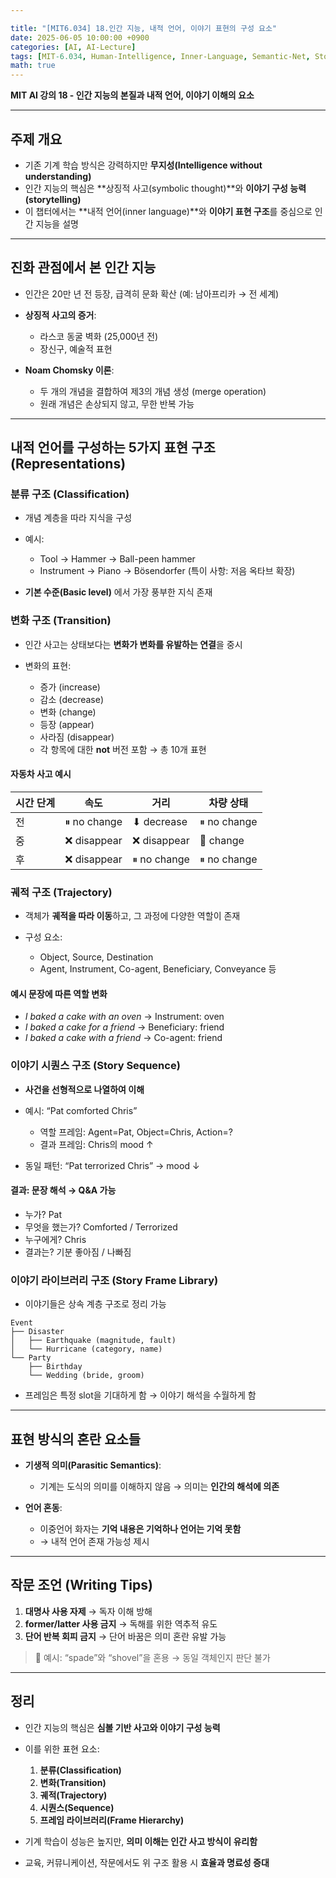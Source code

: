 ```yaml
---

title: "[MIT6.034] 18.인간 지능, 내적 언어, 이야기 표현의 구성 요소"
date: 2025-06-05 10:00:00 +0900
categories: [AI, AI-Lecture]
tags: [MIT-6.034, Human-Intelligence, Inner-Language, Semantic-Net, Story-Sequence]
math: true
---
```


**MIT AI 강의 18 - 인간 지능의 본질과 내적 언어, 이야기 이해의 요소**

---

## **주제 개요**

* 기존 기계 학습 방식은 강력하지만 **무지성(Intelligence without understanding)**
* 인간 지능의 핵심은 **상징적 사고(symbolic thought)**와 **이야기 구성 능력(storytelling)**
* 이 챕터에서는 **내적 언어(inner language)**와 **이야기 표현 구조**를 중심으로 인간 지능을 설명

---

## **진화 관점에서 본 인간 지능**

* 인간은 20만 년 전 등장, 급격히 문화 확산 (예: 남아프리카 → 전 세계)
* **상징적 사고의 증거**:

  * 라스코 동굴 벽화 (25,000년 전)
  * 장신구, 예술적 표현
* **Noam Chomsky 이론**:

  * 두 개의 개념을 결합하여 제3의 개념 생성 (merge operation)
  * 원래 개념은 손상되지 않고, 무한 반복 가능

---

## **내적 언어를 구성하는 5가지 표현 구조 (Representations)**

### **분류 구조 (Classification)**

* 개념 계층을 따라 지식을 구성
* 예시:

  * Tool → Hammer → Ball-peen hammer
  * Instrument → Piano → Bösendorfer (특이 사항: 저음 옥타브 확장)
* **기본 수준(Basic level)** 에서 가장 풍부한 지식 존재

### **변화 구조 (Transition)**

* 인간 사고는 상태보다는 **변화가 변화를 유발하는 연결**을 중시
* 변화의 표현:

  * 증가 (increase)
  * 감소 (decrease)
  * 변화 (change)
  * 등장 (appear)
  * 사라짐 (disappear)
  * 각 항목에 대한 **not** 버전 포함 → 총 10개 표현

#### **자동차 사고 예시**

| 시간 단계 | 속도        | 거리        | 차량 상태   |
| --------- | ----------- | ----------- | ----------- |
| 전        | ⏸ no change | ⬇ decrease  | ⏸ no change |
| 중        | ❌ disappear | ❌ disappear | 🔀 change    |
| 후        | ❌ disappear | ⏸ no change | ⏸ no change |

### **궤적 구조 (Trajectory)**

* 객체가 **궤적을 따라 이동**하고, 그 과정에 다양한 역할이 존재
* 구성 요소:

  * Object, Source, Destination
  * Agent, Instrument, Co-agent, Beneficiary, Conveyance 등

#### **예시 문장에 따른 역할 변화**

* *I baked a cake with an oven* → Instrument: oven
* *I baked a cake for a friend* → Beneficiary: friend
* *I baked a cake with a friend* → Co-agent: friend

### **이야기 시퀀스 구조 (Story Sequence)**

* **사건을 선형적으로 나열하여 이해**
* 예시: “Pat comforted Chris”

  * 역할 프레임: Agent=Pat, Object=Chris, Action=?
  * 결과 프레임: Chris의 mood ↑
* 동일 패턴: “Pat terrorized Chris” → mood ↓

#### **결과: 문장 해석 → Q\&A 가능**

* 누가? Pat
* 무엇을 했는가? Comforted / Terrorized
* 누구에게? Chris
* 결과는? 기분 좋아짐 / 나빠짐

### **이야기 라이브러리 구조 (Story Frame Library)**

* 이야기들은 상속 계층 구조로 정리 가능

```
Event
├── Disaster
│   ├── Earthquake (magnitude, fault)
│   └── Hurricane (category, name)
└── Party
    ├── Birthday
    └── Wedding (bride, groom)
```

* 프레임은 특정 slot을 기대하게 함 → 이야기 해석을 수월하게 함

---

## **표현 방식의 혼란 요소들**

* **기생적 의미(Parasitic Semantics)**:

  * 기계는 도식의 의미를 이해하지 않음 → 의미는 **인간의 해석에 의존**
* **언어 혼동**:

  * 이중언어 화자는 **기억 내용은 기억하나 언어는 기억 못함**
  * → 내적 언어 존재 가능성 제시

---

## **작문 조언 (Writing Tips)**

1. **대명사 사용 자제** → 독자 이해 방해
2. **former/latter 사용 금지** → 독해를 위한 역추적 유도
3. **단어 반복 회피 금지** → 단어 바꿈은 의미 혼란 유발 가능

> 💬 예시: “spade”와 “shovel”을 혼용 → 동일 객체인지 판단 불가

---

## **정리**

* 인간 지능의 핵심은 **심볼 기반 사고와 이야기 구성 능력**
* 이를 위한 표현 요소:

  1. **분류(Classification)**
  2. **변화(Transition)**
  3. **궤적(Trajectory)**
  4. **시퀀스(Sequence)**
  5. **프레임 라이브러리(Frame Hierarchy)**
* 기계 학습이 성능은 높지만, **의미 이해는 인간 사고 방식이 유리함**
* 교육, 커뮤니케이션, 작문에서도 위 구조 활용 시 **효율과 명료성 증대**
